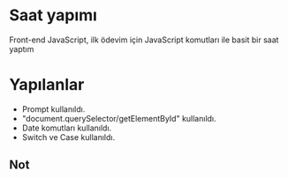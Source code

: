 
# Saat yapımı
Front-end JavaScript, ilk ödevim için JavaScript komutları ile basit bir saat yaptım
# Yapılanlar
* Prompt kullanıldı.
* "document.querySelector/getElementById" kullanıldı.
* Date komutları kullanıldı.
* Switch ve Case kullanıldı.

## Not
